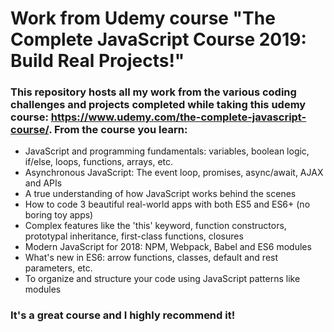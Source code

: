 # Work from Udemy course "The Complete JavaScript Course 2019: Build Real Projects!"

### This repository hosts all my work from the various coding challenges and projects completed while taking this udemy course: https://www.udemy.com/the-complete-javascript-course/. From the course you learn:

* JavaScript and programming fundamentals: variables, boolean logic, if/else, loops, functions, arrays, etc.
* Asynchronous JavaScript: The event loop, promises, async/await, AJAX and APIs
* A true understanding of how JavaScript works behind the scenes
* How to code 3 beautiful real-world apps with both ES5 and ES6+ (no boring toy apps)
* Complex features like the 'this' keyword, function constructors, prototypal inheritance, first-class functions, closures
* Modern JavaScript for 2018: NPM, Webpack, Babel and ES6 modules
* What's new in ES6: arrow functions, classes, default and rest parameters, etc.
* To organize and structure your code using JavaScript patterns like modules

### It's a great course and I highly recommend it!
